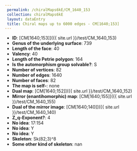 ```yaml
--- 
 permalink: /chiralMaps6kE/CM_1640_153 
 collection: chiralMaps6kE
 layout: dataEntry
 title: Chiral maps up to 6000 edges - CM[1640;153]
---
```


- **ID**: [CM[1640;153]]({{ site.url }}/test/CM_1640_153)
- **Genus of the underlying surface**: 739
- **Length of the face**: 40
- **Valency**: 40
- **Length of the Petrie polygon**: 164
- **Is the automorphism group solvable?**: S
- **Number of vertices**: 82
- **Number of edges**: 1640
- **Number of faces**: 82
- **The map is self-**: none
- **Dual map**: [CM[1640;152]]({{ site.url }}/test/CM_1640_152)
- **Mirror (enantihomorphic) map**: [CM[1640;155]]({{ site.url }}/test/CM_1640_155)
- **Dual of the mirror image**: [CM[1640;140]]({{ site.url }}/test/CM_1640_140)
- **Z_q-Exponent?**: 4
- **No idea**:  17:154
- **No idea**: Y
- **No idea**: Y
- **Skeleton**: Sk(82;3)^8
- **Some other kind of skeleton**: nan
